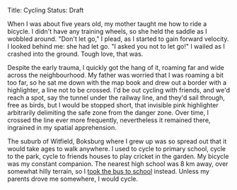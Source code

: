 Title: Cycling
Status: Draft

When I was about five years old, my mother taught me how to ride a bicycle.  I didn't have any training wheels, so she held the saddle as I wobbled around.  "Don't let go," I plead, as I started to gain forward velocity.  I looked behind me: she had let go.  "I asked you not to let go!" I wailed as I crashed into the ground.  Tough love, that was.

Despite the early trauma, I quickly got the hang of it, roaming far and wide across the neighbourhood.  My father was worried that I was roaming a bit too far, so he sat me down with the map book and drew out a border with a highlighter, a line not to be crossed.  I'd be out cycling with friends, and we'd reach a spot, say the tunnel under the railway line, and they'd sail through, free as birds, but I would be stopped short, that invisible pink highlighter arbitrarily delimiting the safe zone from the danger zone.  Over time, I crossed the line ever more frequently, nevertheless it remained there, ingrained in my spatial apprehension.

The suburb of Witfield, Boksburg where I grew up was so spread out that it would take ages to walk anywhere.  I used to cycle to primary school, cycle to the park, cycle to friends houses to play cricket in the garden.  My bicycle was my constant companion.  The nearest high school was 8 km away, over somewhat hilly terrain, so I [took the bus to school](/to-school-and-back/) instead.  Unless my parents drove me somewhere, I would cycle.